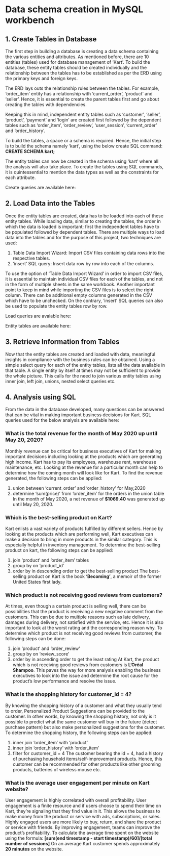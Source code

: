 # Data schema creation in MySQL workbench

## 1. Create Tables in Database

The first step in building a database is creating a data schema containing the various entities and attributes. As mentioned before, there are 10 entities (tables) used for database management of ‘Kart’. To build the database, these entity tables should be created individually and the relationship between the tables has to be established as per the ERD using the primary keys and foreign keys.

The ERD lays outs the relationship rules between the tables. For example, ‘order_item’ entity has a relationship with ‘current_order’, ‘product’ and ‘seller’. Hence, it is essential to create the parent tables first and go about creating the tables with dependencies. 

Keeping this in mind, independent entity tables such as ‘customer’, ‘seller’, ‘product’, ‘payment’ and ‘login’ are created first followed by the dependent tables such as ‘order_item’, ‘order_review’, ‘user_session’, ‘current_order’ and ‘order_history’.

To build the tables, a space or a schema is required. Hence, the initial step is to build the schema namely ‘kart’, using the below create SQL command: **CREATE SCHEMA kart;**

The entity tables can now be created in the schema using ‘kart’ where all the analysis will also take place. To create the tables using SQL commands, it is quintessential to mention the data types as well as the constraints for each attribute. 

Create queries are available here:

## 2. Load Data into the Tables

Once the entity tables are created, data has to be loaded into each of these entity tables. While loading data, similar to creating the tables, the order in which the data is loaded is important; first the independent tables have to be populated followed by dependent tables. There are multiple ways to load data into the tables and for the purpose of this project, two techniques are used: 
  1. Table Data Import Wizard: Import CSV files containing data rows into the respective tables.
  2. ‘insert’ SQL query: Insert data row by row into each of the columns.

To use the option of ‘Table Data Import Wizard’ in order to import CSV files, it is essential to maintain individual CSV files for each of the tables, and not in the form of multiple sheets in the same workbook. Another important point to keep in mind while importing the CSV files is to select the right column. There can be additional empty columns generated in the CSV which have to be unchecked. On the contrary, ‘insert’ SQL queries can also be used to populate the entity tables row by row.

Load queries are avaiable here:

Entity tables are available here:

## 3. Retrieve Information from Tables

Now that the entity tables are created and loaded with data, meaningful insights in compliance with the business rules can be obtained. Using a simple select query for each of the entity tables, lists all the data available in that table. A single entity by itself at times may not be sufficient to provide the whole picture. This calls for the need to join various entity tables using inner join, left join, unions, nested select queries etc.

## 4. Analysis using SQL

From the data in the database developed, many questions can be answered that can be vital in making important business decisions for Kart. SQL queries used for the below analysis are available here:

### What is the total revenue for the month of May 2020 up until May 20, 2020?
Monthly revenue can be critical for business executives of Kart for making important decisions including looking at the products which are generating high income. Kart has to pay its employees, warehouse rent, warehouse maintenance, etc. Looking at the revenue for a particular month can help to determine how the coming month will look like for Kart. To find the revenue generated, the following steps can be applied: 
  1. union between ‘current_order’ and ‘order_history’ for May,2020
  2. determine ‘sum(price)’ from ‘order_item’ for the orders in the union table
In the month of May 2020, a net revenue of **$1069.40** was generated up until May 20, 2020.

### Which is the best-selling product on Kart?
Kart enlists a vast variety of products fulfilled by different sellers. Hence by looking at the products which are performing well, Kart executives can make a decision to bring in more products in the similar category. This is especially helpful in inventory management. To determine the best-selling product on kart, the following steps can be applied:
  1. join ‘product’ and ‘order_item’ tables
  2. group by on ‘product_id’
  3. order by in descending order to get the best-selling product
The best-selling product on Kart is the book **‘Becoming’**, a memoir of the former United States first lady.

### Which product is not receiving good reviews from customers?
At times, even though a certain product is selling well, there can be possibilities that the product is receiving a new negative comment from the customers. This can be due to multiple reasons such as late delivery, damages during delivery, not satisfied with the service, etc. Hence it is also important to look at the worst rating and the corresponding reason why. To determine which product is not receiving good reviews from customer, the following steps can be done:
  1. join ‘product’ and ‘order_review’
  2. group by on ‘review_score’
  3. order by in ascending order to get the least rating
At Kart, the product which is not receiving good reviews from customers is **L’Oréal Shampoo**. This paves the way for more analysis enabling the business executives to look into the issue and determine the root cause for the product’s low performance and resolve the issue.

### What is the shopping history for customer_id = 4?
By knowing the shopping history of a customer and what they usually tend to order, Personalized Product Suggestions can be provided to the customer. In other words, by knowing the shopping history, not only is it possible to predict what the same customer will buy in the future (detect purchase pattern) but also make personalized suggestions for the customer. To determine the shopping history, the following steps can be applied:
  1. inner join ‘order_item’ with ‘product’
  2. inner join ‘order_history’ with ‘order_item’
  3. filter for customer_id = 4
The customer bearing the id = 4, had a history of purchasing household items/self-improvement products. Hence, this customer can be recommended for other products like other grooming products, batteries of wireless mouse etc.

### What is the average user engagement per minute on Kart website?
User engagement is highly correlated with overall profitability. User engagement is a finite resource and if users choose to spend their time on Kart, they’re signaling that they find value in it. This allows the business to make money from the product or service with ads, subscriptions, or sales. Highly engaged users are more likely to buy, return, and share the product or service with friends. By improving engagement, teams can improve the product’s profitability. To calculate the average time spent on the website using the formula:
                                  **[sum(end timestamp - start timestamp)/60]/[total number of sessions]**
On an average Kart customer spends approximately **20 minutes** on the website. 
             




